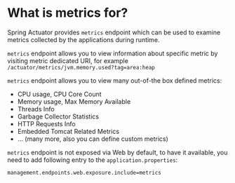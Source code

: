 # What is metrics for?
Spring Actuator provides ```metrics``` endpoint which can be used to examine metrics collected by the applications during 
runtime.

```metrics``` endpoint allows you to view information about specific metric by visiting metric dedicated URI, for example 
```/actuator/metrics/jvm.memory.used?tag=area:heap```

```metrics``` endpoint allows you to view many out-of-the box defined metrics:
- CPU usage, CPU Core Count
- Memory usage, Max Memory Available
- Threads Info
- Garbage Collector Statistics
- HTTP Requests Info
- Embedded Tomcat Related Metrics
- ... (many more, also you can define custom metrics) 

```metrics``` endpoint is not exposed via Web by default, to have it available, you need to add following entry to the ```application.properties```:
```properties
management.endpoints.web.exposure.include=metrics
```

